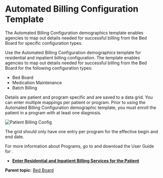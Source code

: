 # Automated Billing Configuration Template

The Automated Billing Configuration demographics template enables agencies to
map out details needed for successful billing from the Bed Board for specific
configuration types.

Use the Automated Billing Configuration demographics template for residential
and inpatient billing configuration. The template enables agencies to map out
details needed for successful billing from the Bed Board for the following
configuration types:

  * Bed Board
  * Medication Maintenance
  * Batch Billing

Details are patient and program specific and are saved to a data grid. You can
enter multiple mappings per patient or program. Prior to using the Automated
Billing Configuration demographic template, you must enroll the patient in a
program with at least one diagnosis.

![Patient Billing Config](../graphics/g_automated_billing_configuration.png)

The grid should only have one entry per program for the effective begin and
end date.

For more information about Programs, go to and download the User Guide for .

  * **[Enter Residential and Inpatient Billing Services for the Patient](t_enter_residential_and_inpatient_billing_services_for_the_patient.html)**  

**Parent topic:** [Bed Board](c_bed_board.html "Bed Board enables agencies to
track and manage bed assignments and provides key insights into each
patient.")

